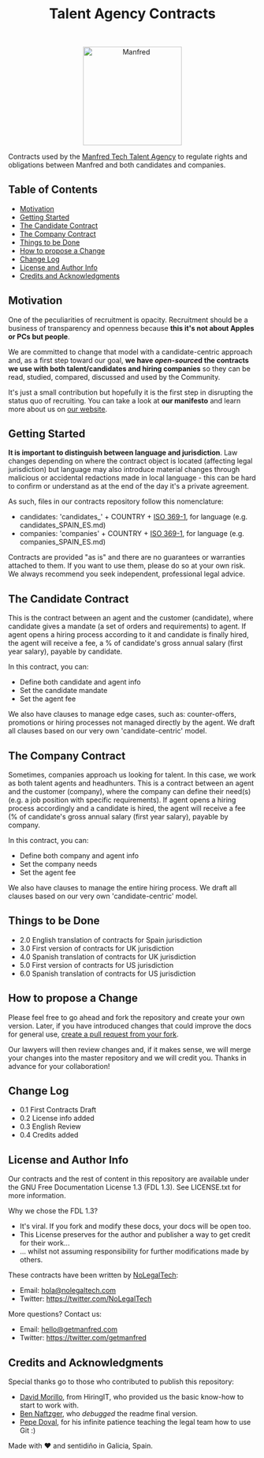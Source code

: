 <h1 align="center"> Talent Agency Contracts </h1> <br>
<p align="center">
  <a href="https://www.getmanfred.com/">
    <img alt="Manfred" title="Manfred" src="https://pbs.twimg.com/profile_images/946845160004112384/ap8_xjIa_400x400.jpg" width="200">
  </a>
</p>


Contracts used by the [Manfred Tech Talent Agency](https://www.getmanfred.com/) to regulate rights and obligations between Manfred and both candidates and companies.

## Table of Contents

- [Motivation](#motivation)
- [Getting Started](#getting-started)
- [The Candidate Contract](#the-candidate-contract)
- [The Company Contract](#the-company-contract)
- [Things to be Done](#things-to-be-done)
- [How to propose a Change](#how-to-propose-a-change)
- [Change Log](#change-log)
- [License and Author Info](#license-and-author-info)
- [Credits and Acknowledgments](#credits-and-acknowledgments)

## Motivation

One of the peculiarities of recruitment is opacity. Recruitment should be a business of transparency and openness because **this it's not about Apples or PCs but people**.

We are committed to change that model with a candidate-centric approach and, as a first step toward our goal, **we have *open-source*d the contracts we use with both talent/candidates and hiring companies** so they can be read, studied, compared, discussed and used by the Community.

It's just a small contribution but hopefully it is the first step in disrupting the status quo of recruiting. You can take a look at **our manifesto** and learn more about us on [our website](https://www.getmanfred.com/).

## Getting Started

**It is important to distinguish between language and jurisdiction**. Law changes depending on where the contract object is located (affecting legal jurisdiction) but language may also introduce material changes through malicious or accidental redactions made in local language - this can be hard to confirm or understand as at the end of the day it's a private agreement.

As such, files in our contracts repository follow this nomenclature:

* candidates: 'candidates_' + COUNTRY + [ISO 369-1](https://en.wikipedia.org/wiki/ISO_639-1), for language (e.g. candidates_SPAIN_ES.md)
* companies: 'companies' + COUNTRY + [ISO 369-1](https://en.wikipedia.org/wiki/ISO_639-1), for language (e.g. companies_SPAIN_ES.md)

Contracts are provided "as is" and there are no guarantees or warranties attached to them. If you want to use them, please do so at your own risk. We always recommend you seek independent, professional legal advice.

## The Candidate Contract

This is the contract between an agent and the customer (candidate), where candidate gives a mandate (a set of orders and requirements) to agent. If agent opens a hiring process according to it and candidate is finally hired, the agent will receive a fee, a % of candidate's gross annual salary (first year salary), payable by candidate.

In this contract, you can:

* Define both candidate and agent info
* Set the candidate mandate
* Set the agent fee

We also have clauses to manage edge cases, such as: counter-offers, promotions or hiring processes not managed directly by the agent. We draft all clauses based on our very own 'candidate-centric' model.


## The Company Contract

Sometimes, companies approach us looking for talent. In this case, we work as both talent agents and headhunters. This is a contract between an agent and the customer (company), where the company can define their need(s) (e.g. a job position with specific requirements). If agent opens a hiring process accordingly and a candidate is hired, the agent will receive a fee (% of candidate's gross annual salary (first year salary), payable by company.

In this contract, you can:

* Define both company and agent info
* Set the company needs
* Set the agent fee

We also have clauses to manage the entire hiring process. We draft all clauses based on our very own 'candidate-centric' model.

## Things to be Done

* 2.0 English translation of contracts for Spain jurisdiction
* 3.0 First version of contracts for UK jurisdiction
* 4.0 Spanish translation of contracts for UK jurisdiction
* 5.0 First version of contracts for US jurisdiction
* 6.0 Spanish translation of contracts for US jurisdiction

## How to propose a Change

Please feel free to go ahead and fork the repository and create your own version. Later, if you have introduced changes that could improve the docs for general use, [create a pull request from your fork](https://help.github.com/articles/creating-a-pull-request-from-a-fork/).

Our lawyers will then review changes and, if it makes sense, we will merge your changes into the master repository and we will credit you. Thanks in advance for your collaboration!

## Change Log

* 0.1 First Contracts Draft
* 0.2 License info added
* 0.3 English Review
* 0.4 Credits added

## License and Author Info

Our contracts and the rest of content in this repository are available under the GNU Free Documentation License 1.3 (FDL 1.3). See LICENSE.txt for more information.

Why we chose the FDL 1.3?

* It's viral. If you fork and modify these docs, your docs will be open too.
* This License preserves for the author and publisher a way to get credit for their work...
* ... whilst not assuming responsibility for further modifications made by others.

These contracts have been written by [NoLegalTech](https://nolegaltech.com/):

* Email: hola@nolegaltech.com
* Twitter: https://twitter.com/NoLegalTech

More questions? Contact us:

* Email: hello@getmanfred.com
* Twitter: https://twitter.com/getmanfred


## Credits and Acknowledgments

Special thanks go to those who contributed to publish this repository:

* [David Morillo](https://twitter.com/dmorillo), from HiringIT, who provided us the basic know-how to start to work with.
* [Ben Naftzger](https://twitter.com/bennaftzger), who *debugged* the readme final version.
* [Pepe Doval](https://twitter.com/pepellou), for his infinite patience teaching the legal team how to use Git :)

Made with ❤️ and sentidiño in Galicia, Spain.